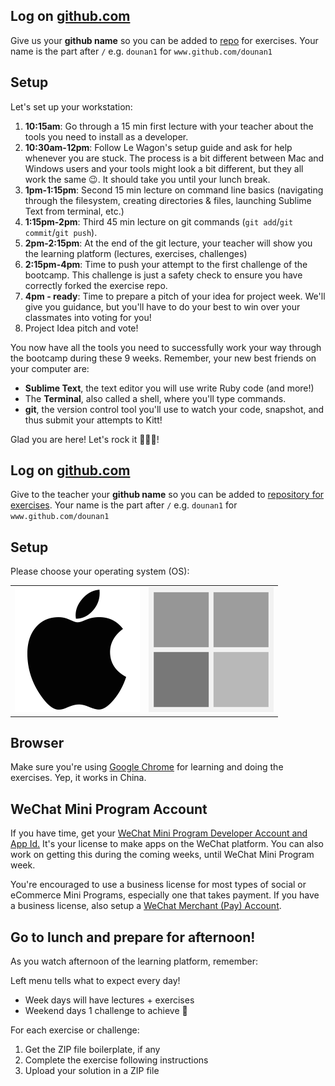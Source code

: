 ## Log on [github.com](http://github.com)

Give us your **github name** so you can be added to [repo](www.github.com/dounan1/china-product) for exercises. Your name is the part after `/` e.g. `dounan1` for `www.github.com/dounan1`



## Setup

Let's set up your workstation:

1. **10:15am**: Go through a 15 min first lecture with your teacher about the tools you need to install as a developer.
2. **10:30am-12pm**: Follow Le Wagon's setup guide and ask for help whenever you are stuck. The process is a bit different between Mac and Windows users and your tools might look a bit different, but they all work the same 😉. It should take you until your lunch break.
3. **1pm-1:15pm**: Second 15 min lecture on command line basics (navigating through the filesystem, creating directories & files, launching Sublime Text from terminal, etc.)
4. **1:15pm-2pm**: Third 45 min lecture on git commands (`git add`/`git commit`/`git push`).
5. **2pm-2:15pm**: At the end of the git lecture, your teacher will show you the learning platform (lectures, exercises, challenges)
6. **2:15pm-4pm**: Time to push your attempt to the first challenge of the bootcamp. This challenge is just a safety check to ensure you have correctly forked the exercise repo.
7. **4pm - ready**: Time to prepare a pitch of your idea for project week. We'll give you guidance, but you'll have to do your best to win over your classmates into voting for you!
8. Project Idea pitch and vote!

You now have all the tools you need to successfully work your way through the bootcamp during these 9 weeks. Remember, your new best friends on your computer are:

- **Sublime Text**, the text editor you will use write Ruby code (and more!)
- The **Terminal**, also called a shell, where you'll type commands.
- **git**, the version control tool you'll use to watch your code, snapshot, and thus submit your attempts to Kitt!

Glad you are here! Let's rock it 🚀🚀🚀!


## Log on [github.com](http://github.com)


Give to the teacher your **github name** so you can be added to [repository for exercises](https://www.github.com/dounan1/china-product). Your name is the part after `/` e.g. `dounan1` for `www.github.com/dounan1`


## Setup

Please choose your operating system (OS):

<table>
  <tr>
    <td>
      <a href="mac.md">
        <img src="images/apple.png" alt="macOS" />
      </a>
    </td>
    <td>
      <a href="windows.md">
        <img src="images/windows.png" alt="Windows">
      </a>
    </td>
  </tr>
</table>



## Browser

Make sure you're using [Google Chrome](https://www.google.cn/intl/zh-CN/chrome/) for learning and doing the exercises. Yep, it works in China.



## WeChat Mini Program Account

If you have time, get your <a href="https://github.com/dounan1/china-product/blob/master/00-kickoff/exercises/wechat.md">WeChat Mini Program Developer Account and App Id.</a> It's your license to make apps on the WeChat platform. You can also work on getting this during the coming weeks, until WeChat Mini Program week.

You're encouraged to use a business license for most types of social or eCommerce Mini Programs, especially one that takes payment.  If you have a business license, also setup a [WeChat Merchant (Pay) Account](https://pay.weixin.qq.com/index.php/public/wechatpay_en).




## Go to lunch and prepare for afternoon!

As you watch afternoon of the learning platform, remember:

Left menu tells what to expect every day!
- Week days will have lectures + exercises
- Weekend days 1 challenge to achieve 💪

For each exercise or challenge:
1. Get the ZIP file boilerplate, if any
1. Complete the exercise following instructions
2. Upload your solution in a ZIP file

